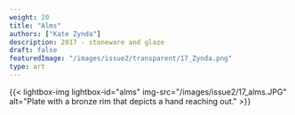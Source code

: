 ```yaml
---
weight: 20
title: "Alms"
authors: ["Kate Zynda"]
description: 2017 - stoneware and glaze 
draft: false
featuredImage: "/images/issue2/transparent/17_Zynda.png"
type: art
---
```


{{< lightbox-img lightbox-id="alms" img-src="/images/issue2/17_alms.JPG" alt="Plate with a bronze rim that depicts a hand reaching out." >}}